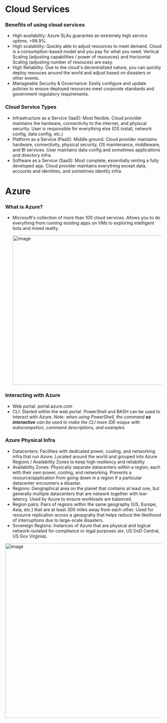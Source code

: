 # **Cloud Services**

### **Benefits of using cloud services**
- High availability: Azure SLAs guarantee an extremely high service uptime, >99.9%.
- High scalability: Quickly able to adjust resources to meet demand. Cloud is a consumption-based model and you pay for what you need. Vertical Scaling (adjusting capabilities / power of resources) and Horizontal Scaling (adjusting number of resouces) are easy.
- High Reliability: Due to the cloud's decentralized nature, you can quickly deploy resouces around the world and adjust based on disasters or other events.
- Manageable Security & Governance: Easily configure and update policies to ensure deployed resources meet corporate standards and government regulatory requirements.

### **Cloud Service Types**
- Infrastructure as a Service (IaaS): Most flexible. Cloud provider maintains the hardware, connectivity to the internet, and phyiscal security. User is responsible for everything else (OS install, network config, data config, etc.)
- Platform as a Service (PaaS): Middle ground. Cloud provider maintains hardware, connectivity, physical security, OS maintenance, middleware, and BI services. User maintains data config and sometimes applications and directory infra.
- Software as a Service (SaaS): Most complete, essentially renting a fully developed app. Cloud provider maintains everything except data, accounts and identities, and sometimes identity infra.

# **Azure**

### **What is Azure?**
- Microsoft's collection of more than 100 cloud services. Allows you to do everything from running existing apps on VMs to exploring intelligent bots and mixed reality.
  
  <img width="604" height="479" alt="image" src="https://github.com/user-attachments/assets/69e1ea0e-6451-433c-89a3-f8afbff4b87f" />

### **Interacting with Azure**
- Web portal: portal.azure.com
- CLI: Started within the web portal. PowerShell and BASH can be used to interact with Azure. *Note: when using PowerShell, the command __az interactive__ can be used to make the CLI more IDE-esque with autocompetion, command descriptions, and examples.*

### **Azure Physical Infra**
- Datacenters: Facilities with dedicated power, cooling, and networking infra that run Azure. Located around the world and grouped into Azure Regions / Availability Zones to keep high resiliency and reliability
- Availability Zones: Physically separate datacenters within a region, each with their own power, cooling, and networking. Prevents a resource/application from going down in a region if a particular datacenter encounters a disaster.
- Regions: Geographical area on the planet that contains at least one, but generally multiple datacenters that are network together with low-latency. Used by Azure to ensure workloads are balanced.
- Region pairs: Pairs of regions within the same geography (US, Europe, Asia, etc.) that are at least 300 miles away from each other. Used for resource replication across a geopgrahy that helps reduce the likelihood of interruptions due to large-scale disasters.
- Sovereign Regions: Instances of Azure that are physical and logical network-isolated for compliance or legal purposes (ex. US DoD Central, US Gov Virginia).

<img width="1012" height="560" alt="image" src="https://github.com/user-attachments/assets/64fb25b6-b8ec-4b6c-8fd4-c153a157314c" />
